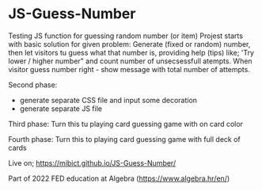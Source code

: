 # JS-Guess-Number
Testing JS function for guessing random number (or item)
Projest starts with basic solution for given problem:
Generate (fixed or random) number, then let visitors tu guess what that number is, 
providing help (tips) like; 'Try lower / higher number" and count number of unsecsessfull atempts. 
When visitor guess number right - show message with total number of attempts.

Second phase:
- generate separate CSS file and input some decoration
- generate separate JS file

Third phase:
Turn this tu playing card guessing game with on card color

Fourth phase:
Turn this to playing card guessing game with full deck of cards

Live on; https://mibict.github.io/JS-Guess-Number/ 

Part of 2022 FED education at Algebra (https://www.algebra.hr/en/)
